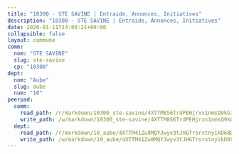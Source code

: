 ```yaml
---
title: "10300 - STE SAVINE | Entraide, Annonces, Initiatives"
description: "10300 - STE SAVINE | Entraide, Annonces, Initiatives"
date: 2020-01-11T14:09:21+09:00
collapsible: false
layout: commune
comm:
  nom: "STE SAVINE"
  slug: ste-savine
  cp: "10300"
dept:
  nom: "Aube"
  slug: aube
  num: "10"
peerpad:
  comm:
    read_path: /r/markdown/10300_ste-savine/4XTTM8S6TrdPEHjrxx1nmsQ9kG3ufKfc2vibYoQGxHuj6xrFx
    write_path: /w/markdown/10300_ste-savine/4XTTM8S6TrdPEHjrxx1nmsQ9kG3ufKfc2vibYoQGxHuj6xrFx-K3TgTzN8LbPTGf4Bbr4KSqLoep2aVeTqxrdAKNZRKyZPju55im3MGswJBq7TWxhPuDtw1CGysLNtvz8AaSA9LkXXtZTKcmQrFSnjjkrq78NZWTAECRuyCcTWhAfGwovCr2u4G2oQ
  dept:
    read_path: /r/markdown/10_aube/4XTTM41Zu8MQYJwyv3tJHGTrorxtnyikD68DsVemyiZk3ThMz
    write_path: /w/markdown/10_aube/4XTTM41Zu8MQYJwyv3tJHGTrorxtnyikD68DsVemyiZk3ThMz-K3TgTmGUJaeXhcyrKr3gXoqmq82GkfYoTwSCbr39jXo2qoiz4eMZ1zWf94tEK8PkgCEQwZ6j878iec7q7nyW22BbTVtKr2C3mJwkjMoqhPxRA9brvyfx2cZBiMVgJntTtrf7GrDW
---
```


